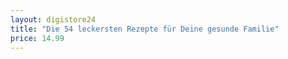 ```yaml
---
layout: digistore24
title: "Die 54 leckersten Rezepte für Deine gesunde Familie"
price: 14.99
---
```

